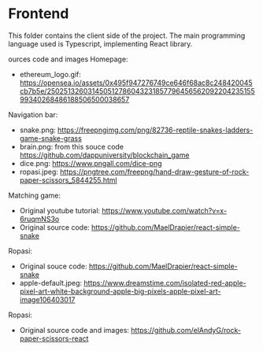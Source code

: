 # Frontend
This folder contains the client side of the project.
The main programming language used is Typescript, implementing React library.

ources code and images
Homepage: 
+ ethereum_logo.gif: https://opensea.io/assets/0x495f947276749ce646f68ac8c248420045cb7b5e/25025132603145051278604323185779645656209220423515599340268486188506500038657

Navigation bar:
+ snake.png: https://freepngimg.com/png/82736-reptile-snakes-ladders-game-snake-grass
+ brain.png: from this souce code https://github.com/dappuniversity/blockchain_game
+ dice.png: https://www.pngall.com/dice-png
+ ropasi.jpeg: https://pngtree.com/freepng/hand-draw-gesture-of-rock-paper-scissors_5844255.html

Matching game:
+ Original youtube tutorial: https://www.youtube.com/watch?v=x-6ruqmNS3o
+ Original source code: https://github.com/MaelDrapier/react-simple-snake

Ropasi:
+ Original souce code: https://github.com/MaelDrapier/react-simple-snake
+ apple-default.jpeg: https://www.dreamstime.com/isolated-red-apple-pixel-art-white-background-apple-big-pixels-apple-pixel-art-image106403017

Ropasi:
+ Original source code and images: https://github.com/elAndyG/rock-paper-scissors-react




